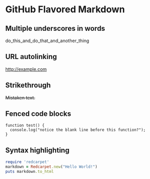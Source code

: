 GitHub Flavored Markdown
========================

Multiple underscores in words
-----------------------------

do_this_and_do_that_and_another_thing

URL autolinking
---------------

http://example.com

Strikethrough
-------------

~~Mistaken text.~~

Fenced code blocks
------------------

```
function test() {
  console.log("notice the blank line before this function?");
}
```

Syntax highlighting
-------------------

```ruby
require 'redcarpet'
markdown = Redcarpet.new("Hello World!")
puts markdown.to_html
```

